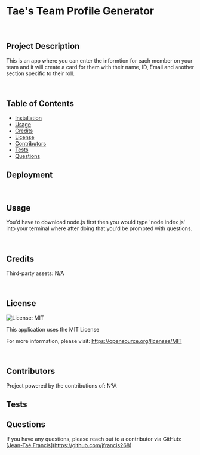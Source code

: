 
# Tae's Team Profile Generator

<br/>

## Project Description

This is an app where you can enter the informtion for each member on your team and it will create a card for them with their name, ID, Email and another section specific to their roll.

<br/>


## Table of Contents 

- [Installation](#installation)
- [Usage](#usage)
- [Credits](#credits)
- [License](#license)
- [Contributors](#Contributors)
- [Tests](#Tests)
- [Questions](#Questions)


## Deployment



<br/>

## Usage

You'd have to download node.js first then you would type 'node index.js' into your terminal where after doing that you'd be prompted with questions.

<br/>

## Credits

Third-party assets:
N/A

<br/>

## License
![License: MIT](https://img.shields.io/badge/License-MIT-yellow.svg)

This application uses the MIT License

For more information, please visit: https://opensource.org/licenses/MIT

<br/>

## Contributors

Project powered by the contributions of:
N?A

## Tests



## Questions
  If you have any questions, please reach out to a contributor via GitHub:
  [[Jean-Taé Francis](https://github.com/jfrancis268)](https://github.com/jfrancis268)


